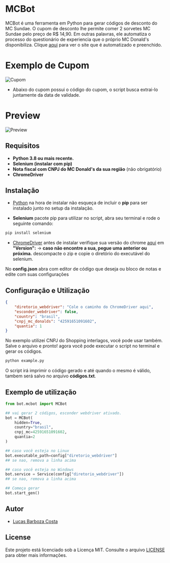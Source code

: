 # MCBot 

MCBot é uma ferramenta em Python para gerar códigos de desconto do
MC Sundae. O cupom de desconto lhe permite comer 2 sorvetes MC Sundae pelo preço de R$ 14,90. Em outras palavras, ele automatiza o processo do questionário de experiencia que o próprio MC Donald's disponibiliza. Clique [aqui](https://mcexperienciasurvey.com/) para ver o site que é automatizado e preenchido.

# Exemplo de Cupom
![Cupom](https://mcexperienciasurvey.com/Projects/MCD_LATAM_ARC/images/Coupons/Incentive_BRA.png)

- Abaixo do cupom possui o código do cupom, o script busca extrai-lo juntamente da data de validade.

# Preview

![Preview](https://s12.gifyu.com/images/SQYiG.gif)

## Requisitos
- **Python 3.8 ou mais recente.**
- **Selenium (instalar com pip)**
- **Nota fiscal com CNPJ do MC Donald's da sua região** (não obrigatório)
- **ChromeDriver**


## Instalação

- [Python](https://www.python.org/downloads/) na hora de instalar não esqueça de incluir o **pip** para ser instalado junto no setup da instalação.

- **Selenium** pacote pip para utilizar no script, abra seu terminal e rode o seguinte comando:

 ```bash
pip install selenium
```

- [ChromeDriver](https://chromedriver.chromium.org/downloads) antes de instalar
verifique sua versão do chrome [aqui](chrome://settings/help) em **"Version":** -> **caso não encontre a sua, pegue uma anterior ou próxima.**
descompacte o zip e copie o diretório do executável do selenium.

No **config.json** abra com editor de código que deseja ou bloco de notas
e edite com suas configurações

## Configuração e Utilização

```json
{
    "diretorio_webdriver": "Cole o caminho do ChromeDriver aqui",
    "esconder_webdriver": false,
    "country": "brasil",
    "cnpj_mc_donalds": "42591651091602",
    "quantia": 1
}
```
No exemplo utilizei CNPJ do Shopping interlagos, você pode usar também.
Salve o arquivo e pronto! agora você pode executar o script no terminal e gerar os códigos.

```bash
python example.py
```

O script irá imprimir o código gerado e até quando o mesmo é válido, 
tambem será salvo no arquivo **códigos.txt**.

## Exemplo de utilização

```py
from bot.mcbot import MCBot

## vai gerar 2 códigos, esconder webdriver ativado.
bot = MCBot(
    hidden=True,
    country="brasil",
    cnpj_mc=42591651091602,
    quantia=2
)

## caso você esteja no Linux 
bot.executable_path=config["diretorio_webdriver"]
## se nao, remova a linha acima

## caso você esteja no Windows 
bot.service = Service(config["diretorio_webdriver"])
## se nao, remova a linha acima

## Começa gerar
bot.start_gen()
``` 

## Autor

- [Lucas Barboza Costa](https://github.com/Lucasbc47)

## License

Este projeto está licenciado sob a Licença MIT. Consulte o arquivo [LICENSE](LICENSE) para obter mais informações.
